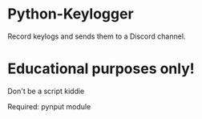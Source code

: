 # Python-Keylogger
Record keylogs and sends them to a Discord channel.

# Educational purposes only! 
Don't be a script kiddie

Required:
pynput module
